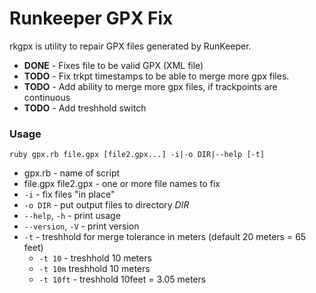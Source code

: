 Runkeeper GPX Fix
=======================================================================

rkgpx is utility to repair GPX files generated by RunKeeper.

   * __DONE__ - Fixes file to be valid GPX (XML file)
   * __TODO__ - Fix trkpt timestamps to be able to merge more gpx files.
   * __TODO__ - Add ability to merge more gpx files, if trackpoints are continuous
   * __TODO__ - Add treshhold switch

### Usage

`ruby gpx.rb file.gpx [file2.gpx...] -i|-o DIR|--help [-t]`

   * gpx.rb - name of script
   * file.gpx file2.gpx - one or more file names to fix
   * `-i` - fix files "in place"
   * `-o DIR` - put output files to directory _DIR_
   * `--help`, `-h` - print usage
   * `--version`, `-V` - print version
   * `-t` - treshhold for merge tolerance in meters (default 20 meters = 65 feet)
      * `-t 10` - treshhold 10 meters
      * `-t 10m` treshhold 10 meters
      * `-t 10ft` - treshhold 10feet = 3.05 meters

